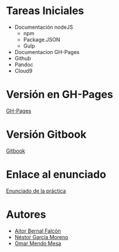# Tareas Iniciales
* Documentación nodeJS
  * npm
  * Package.JSON
  * Gulp
* Documentacion GH-Pages
* Github
* Pandoc
* Cloud9

# Versión en GH-Pages

[GH-Pages](https://ull-esit-dsi-1617.github.io/tareas-iniciales-aitor-nestor-omar/)


# Versión Gitbook

[Gitbook](https://chinegua.gitbooks.io/tareas-iniciales-aitornestoromar/content/)

# Enlace al enunciado
[Enunciado de la práctica](https://casianorodriguezleon.gitbooks.io/ull-esit-1617/practicas/practicatareasiniciales.html)

# Autores
* [Aitor Bernal Falcón](https://chinegua.github.io/)
* [Néstor García Moreno](https://nestor-gm.github.io/)
* [Omar Mendo Mesa](https://ozzrocker95.github.io/)
